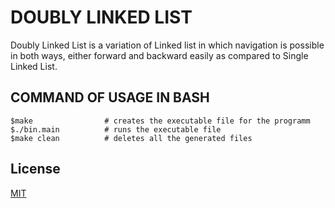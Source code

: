 # DOUBLY LINKED LIST
Doubly Linked List is a variation of Linked list in which navigation is possible in both ways, either forward and backward easily as compared to Single Linked List. 

## COMMAND OF USAGE IN BASH
```
$make                # creates the executable file for the programm
$./bin.main 	     # runs the executable file
$make clean          # deletes all the generated files

```

## License
[MIT](https://choosealicense.com/licenses/mit/)
